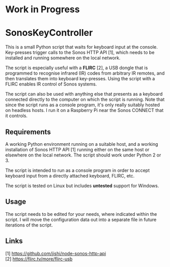# Work in Progress

# SonosKeyController

This is a small Python script that waits for keyboard input at the console. Key-presses trigger calls to the Sonos HTTP API [1], which needs to be installed and running somewhere on the local network.

The script is especially useful with a **FLIRC** [2], a USB dongle that is programmed to recognise infrared (IR) codes from arbitrary IR remotes, and then translates them into keyboard key-presses. Using the script with a FLIRC enables IR control of Sonos systems.

The script can also be used with anything else that presents as a keyboard connected directly to the computer on which the script is running. Note that since the script runs as a console program, it's only really suitably hosted on headless hosts. I run it on a Raspberry Pi near the Sonos CONNECT that it controls.

## Requirements

A working Python environment running on a suitable host, and a working installation of Sonos HTTP API [1] running either on the same host or elsewhere on the local network. The script should work under Python 2 or 3.

The script is intended to run as a console program in order to accept keyboard input from a directly attached keyboard, FLIRC, etc.

The script is tested on Linux but includes **untested** support for Windows.

## Usage

The script needs to be edited for your needs, where indicated within the script. I will move the configuration data out into a separate file in future iterations of the script.

## Links
[1] https://github.com/jishi/node-sonos-http-api \
[2] https://flirc.tv/more/flirc-usb
